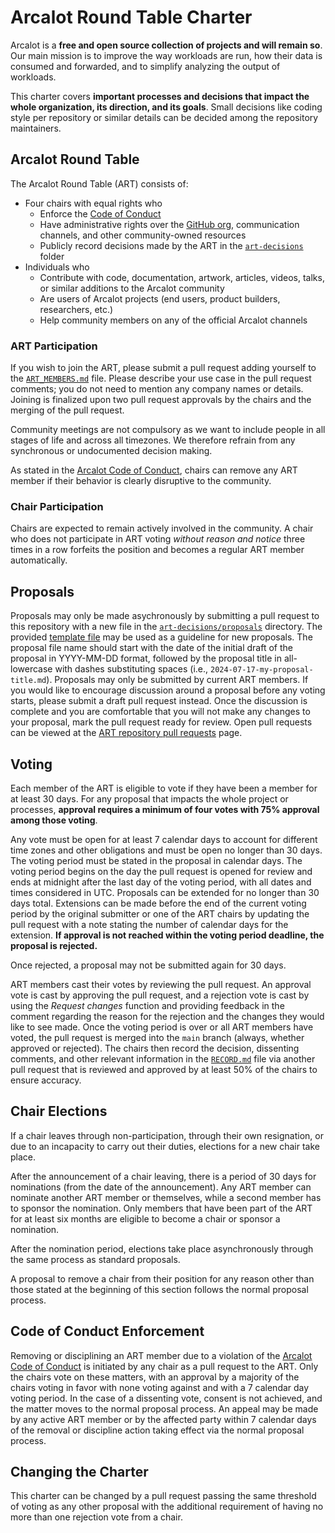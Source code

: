 # Arcalot Round Table Charter

Arcalot is a **free and open source collection of projects and will remain so**. Our
main mission is to improve the way workloads are run, how their data is consumed and
forwarded, and to simplify analyzing the output of workloads.

This charter covers **important processes and decisions that impact the whole
organization, its direction, and its goals**. Small decisions like coding style per
repository or similar details can be decided among the repository maintainers.

## Arcalot Round Table

The Arcalot Round Table (ART) consists of:
* Four chairs with equal rights who
  - Enforce the [Code of
    Conduct](https://github.com/arcalot/.github/blob/main/CODE_OF_CONDUCT.md)
  - Have administrative rights over the [GitHub org](https://github.com/arcalot),
    communication channels, and other community-owned resources
  - Publicly record decisions made by the ART in the [`art-decisions`](art-decisions)
    folder
* Individuals who
  - Contribute with code, documentation, artwork, articles, videos, talks, or similar
    additions to the Arcalot community
  - Are users of Arcalot projects (end users, product builders, researchers, etc.)
  - Help community members on any of the official Arcalot channels

### ART Participation

If you wish to join the ART, please submit a pull request adding yourself to the
[`ART_MEMBERS.md`](ART_MEMBERS.md) file. Please describe your use case in the pull
request comments; you do not need to mention any company names or details. Joining is
finalized upon two pull request approvals by the chairs and the merging of the pull
request.

Community meetings are not compulsory as we want to include people in all stages of life
and across all timezones. We therefore refrain from any synchronous or undocumented
decision making.

As stated in the [Arcalot Code of
Conduct](https://github.com/arcalot/.github/blob/main/CODE_OF_CONDUCT.md), chairs can
remove any ART member if their behavior is clearly disruptive to the community.


### Chair Participation

Chairs are expected to remain actively involved in the community. A chair who does not
participate in ART voting *without reason and notice* three times in a row forfeits the
position and becomes a regular ART member automatically.


## Proposals

Proposals may only be made asychronously by submitting a pull request to this repository
with a new file in the [`art-decisions/proposals`](art-decisions/proposals) directory.
The provided [template file](art-decisions/proposals/template.md) may be used as a
guideline for new proposals. The proposal file name should start with the date of the
initial draft of the proposal in YYYY-MM-DD format, followed by the proposal title in
all-lowercase with dashes substituting spaces (i.e., `2024-07-17-my-proposal-title.md`).
Proposals may only be submitted by current ART members. If you would like to encourage
discussion around a proposal before any voting starts, please submit a draft pull
request instead. Once the discussion is complete and you are comfortable that you will
not make any changes to your proposal, mark the pull request ready for review. Open pull
requests can be viewed at the [ART repository pull
requests](https://github.com/arcalot/arcalot-round-table/pulls) page.

## Voting

Each member of the ART is eligible to vote if they have been a member for at least 30
days. For any proposal that impacts the whole project or processes, **approval requires
a minimum of four votes with 75% approval among those voting**.

Any vote must be open for at least 7 calendar days to account for different time zones
and other obligations and must be open no longer than 30 days. The voting period must be
stated in the proposal in calendar days. The voting period begins on the day the pull
request is opened for review and ends at midnight after the last day of the voting
period, with all dates and times considered in UTC. Proposals can be extended for no
longer than 30 days total. Extensions can be made before the end of the current voting
period by the original submitter or one of the ART chairs by updating the pull request
with a note stating the number of calendar days for the extension. **If approval is not
reached within the voting period deadline, the proposal is rejected.**

Once rejected, a proposal may not be submitted again for 30 days.

ART members cast their votes by reviewing the pull request. An approval vote is cast by
approving the pull request, and a rejection vote is cast by using the *Request changes*
function and providing feedback in the comment regarding the reason for the rejection
and the changes they would like to see made. Once the voting period is over or all ART
members have voted, the pull request is merged into the `main` branch (always, whether
approved or rejected). The chairs then record the decision, dissenting comments, and
other relevant information in the [`RECORD.md`](art-decisions/RECORD.md) file via
another pull request that is reviewed and approved by at least 50% of the chairs to
ensure accuracy.

## Chair Elections

If a chair leaves through non-participation, through their own resignation, or due to an
incapacity to carry out their duties, elections for a new chair take place.

After the announcement of a chair leaving, there is a period of 30 days for nominations
(from the date of the announcement). Any ART member can nominate another ART member or
themselves, while a second member has to sponsor the nomination. Only members that have
been part of the ART for at least six months are eligible to become a chair or sponsor a
nomination.

After the nomination period, elections take place asynchronously through the same
process as standard proposals.

A proposal to remove a chair from their position for any reason other than those stated
at the beginning of this section follows the normal proposal process.

## Code of Conduct Enforcement

Removing or disciplining an ART member due to a violation of the [Arcalot Code of
Conduct](https://github.com/arcalot/.github/blob/main/CODE_OF_CONDUCT.md) is initiated
by any chair as a pull request to the ART. Only the chairs vote on these matters, with
an approval by a majority of the chairs voting in favor with none voting against and
with a 7 calendar day voting period. In the case of a dissenting vote, consent is not
achieved, and the matter moves to the normal proposal process. An appeal may be made by
any active ART member or by the affected party within 7 calendar days of the removal or
discipline action taking effect via the normal proposal process.

## Changing the Charter

This charter can be changed by a pull request passing the same threshold of voting as
any other proposal with the additional requirement of having no more than one rejection
vote from a chair.

